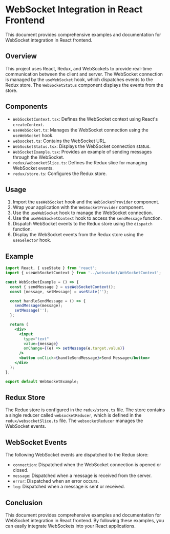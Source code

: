 # WebSocket Integration in React Frontend

This document provides comprehensive examples and documentation for WebSocket integration in React frontend.

## Overview

This project uses React, Redux, and WebSockets to provide real-time communication between the client and server. The WebSocket connection is managed by the `useWebSocket` hook, which dispatches events to the Redux store. The `WebSocketStatus` component displays the events from the store.

## Components

*   `WebSocketContext.tsx`: Defines the WebSocket context using React's `createContext`.
*   `useWebSocket.ts`: Manages the WebSocket connection using the `useWebSocket` hook.
*   `websocket.ts`: Contains the WebSocket URL.
*   `WebSocketStatus.tsx`: Displays the WebSocket connection status.
*   `WebSocketExample.tsx`: Provides an example of sending messages through the WebSocket.
*   `redux/websocketSlice.ts`: Defines the Redux slice for managing WebSocket events.
*   `redux/store.ts`: Configures the Redux store.

## Usage

1.  Import the `useWebSocket` hook and the `WebSocketProvider` component.
2.  Wrap your application with the `WebSocketProvider` component.
3.  Use the `useWebSocket` hook to manage the WebSocket connection.
4.  Use the `useWebSocketContext` hook to access the `sendMessage` function.
5.  Dispatch WebSocket events to the Redux store using the `dispatch` function.
6.  Display the WebSocket events from the Redux store using the `useSelector` hook.

## Example

```jsx
import React, { useState } from 'react';
import { useWebSocketContext } from '../websocket/WebSocketContext';

const WebSocketExample = () => {
  const { sendMessage } = useWebSocketContext();
  const [message, setMessage] = useState('');

  const handleSendMessage = () => {
    sendMessage(message);
    setMessage('');
  };

  return (
    <div>
      <input
        type="text"
        value={message}
        onChange={(e) => setMessage(e.target.value)}
      />
      <button onClick={handleSendMessage}>Send Message</button>
    </div>
  );
};

export default WebSocketExample;
```

## Redux Store

The Redux store is configured in the `redux/store.ts` file. The store contains a single reducer called `websocketReducer`, which is defined in the `redux/websocketSlice.ts` file. The `websocketReducer` manages the WebSocket events.

## WebSocket Events

The following WebSocket events are dispatched to the Redux store:

*   `connection`: Dispatched when the WebSocket connection is opened or closed.
*   `message`: Dispatched when a message is received from the server.
*   `error`: Dispatched when an error occurs.
*   `log`: Dispatched when a message is sent or received.

## Conclusion

This document provides comprehensive examples and documentation for WebSocket integration in React frontend. By following these examples, you can easily integrate WebSockets into your React applications.
